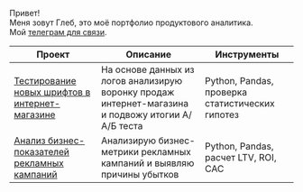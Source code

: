 Привет!\
Меня зовут Глеб, это моё портфолио продуктового аналитика.\
Мой [телеграм для связи](https://t.me/this_gleb).


| Проект                                         | Описание           | Инструменты  |
| -----------------------------------------------|--------------------| -------------|
| [Тестирование новых шрифтов в интернет-магазине](https://github.com/this-gleb/Portfolio/tree/main/A_A_B_test%20about%20font%20change) | На основе данных из логов анализирую воронку продаж интернет-магазина и подвожу итогии А/А/Б теста | Python, Pandas, проверка статистических гипотез |
| [Анализ бизнес-показателей рекламных кампаний]([https://github.com/this-gleb/Portfolio/tree/main/A_A_B_test%20about%20font%20change](https://github.com/this-gleb/Portfolio/blob/main/Marketing_campaigns_analysis/Проект%20-%20анализ%20бизнес-показателей%20рекламных%20кампаний_2.ipynb)) | Анализирую бизнес-метрики рекламных кампаний и выявляю причины убытков | Python, Pandas, расчет LTV, ROI, CAC |
